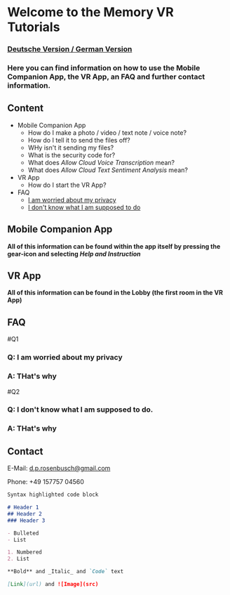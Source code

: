 # Welcome to the Memory VR Tutorials
### [Deutsche Version / German Version](https://github.com/TheRDavid/Memory-Mansion-VR-Landing-Site/edit/gh-pages/index.md)

### Here you can find information on how to use the Mobile Companion App, the VR App, an FAQ and further contact information.

## Content

- Mobile Companion App
  - How do I make a photo / video / text note / voice note?
  - How do I tell it to send the files off?
  - WHy isn't it sending my files?
  - What is the security code for?
  - What does _Allow Cloud Voice Transcription_ mean?
  - What does _Allow Cloud Text Sentiment Analysis_ mean?
- VR App
  - How do I start the VR App?
- FAQ
  - [I am worried about my privacy](#Q1)
  - [I don't know what I am supposed to do](#Q2)

## Mobile Companion App
**All of this information can be found within the app itself by pressing the gear-icon and selecting _Help and Instruction_**

## VR App
**All of this information can be found in the Lobby (the first room in the VR App)**

## FAQ

#Q1
### Q: I am worried about my privacy
### A: THat's why

#Q2
### Q: I don't know what I am supposed to do.
### A: THat's why


## Contact
E-Mail: d.p.rosenbusch@gmail.com

Phone: +49 157757 04560

```markdown
Syntax highlighted code block

# Header 1
## Header 2
### Header 3

- Bulleted
- List

1. Numbered
2. List

**Bold** and _Italic_ and `Code` text

[Link](url) and ![Image](src)
```
